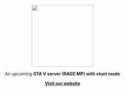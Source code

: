 <p align="center">
  <a href="https://ess-ro.com">
    <img src="https://i.imgur.com/zoKTqrU.png" width="200px"/>
  </a>
</p>

<p align="center">
  An upcoming <b>GTA V server<b/> (RAGE:MP) with stunt mode
</p>
  
<p align="center">
  <a href="https://ess-ro.com"><strong>Visit our website</strong></a>
</p>

